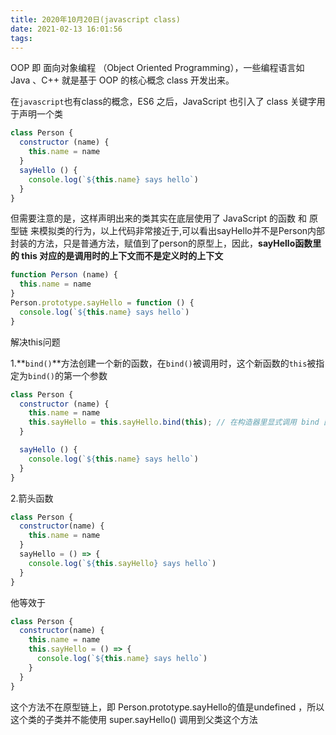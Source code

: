 ```yaml
---
title: 2020年10月20日(javascript class)
date: 2021-02-13 16:01:56
tags:
---
```


OOP 即 面向对象编程 （Object Oriented Programming），一些编程语言如 Java 、C++ 就是基于 OOP 的核心概念 class 开发出来。

在`javascript`也有class的概念，ES6 之后，JavaScript 也引入了 class 关键字用于声明一个类

```js
class Person {
  constructor (name) {
    this.name = name
  }
  sayHello () {
    console.log(`${this.name} says hello`)
  }
}
```

但需要注意的是，这样声明出来的类其实在底层使用了 JavaScript 的函数 和 原型链 来模拟类的行为，以上代码非常接近于,可以看出sayHello并不是Person内部封装的方法，只是普通方法，赋值到了person的原型上，因此，**sayHello函数里的 this 对应的是调用时的上下文而不是定义时的上下文**

```js
function Person (name) {
  this.name = name
}
Person.prototype.sayHello = function () {
  console.log(`${this.name} says hello`)
}
```

解决this问题

1.**`bind()`**方法创建一个新的函数，在`bind()`被调用时，这个新函数的`this`被指定为`bind()`的第一个参数

```js
class Person {
  constructor (name) {
    this.name = name
    this.sayHello = this.sayHello.bind(this); // 在构造器里显式调用 bind 函数绑定 this
  }

  sayHello () {
    console.log(`${this.name} says hello`)
  }
}
```

2.箭头函数

```js
class Person {
  constructor(name) {
    this.name = name
  }
  sayHello = () => {
    console.log(`${this.sayHello} says hello`)
  }
}
```

他等效于

```js
class Person {
  constructor(name) {
    this.name = name
    this.sayHello = () => {
      console.log(`${this.name} says hello`)
    }
  }
}
```

这个方法不在原型链上，即 Person.prototype.sayHello的值是undefined ，所以这个类的子类并不能使用 super.sayHello() 调用到父类这个方法

